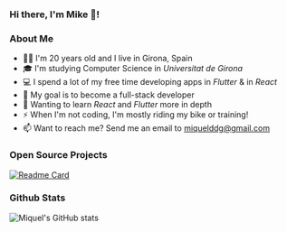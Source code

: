 ### Hi there, I'm Mike 👋!

### About Me
- 👦🏻 I'm 20 years old and I live in Girona, Spain
- 🎓 I'm studying Computer Science in _Universitat de Girona_
- 💻 I spend a lot of my free time developing apps in _Flutter_ & in _React_
- 🎯 My goal is to become a full-stack developer
- 💭 Wanting to learn _React_ and _Flutter_ more in depth
- ⚡ When I'm not coding, I'm mostly riding my bike or training!
- 📫 Want to reach me? Send me an email to miquelddg@gmail.com

### Open Source Projects

[![Readme Card](https://github-readme-stats.vercel.app/api/pin/?username=mikededo&repo=dartBarrelFileGenerator)](https://github.com/anuraghazra/github-readme-stats)

### Github Stats

![Miquel's GitHub stats](https://github-readme-stats.vercel.app/api?username=mikededo&show_icons=true)
